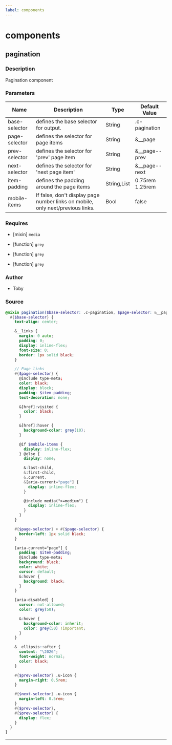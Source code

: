 ```yaml
---
label: components
---
```

# components

## pagination

### Description

Pagination component

### Parameters

| Name          | Description                                                                    | Type        | Default Value   |
| ------------- | ------------------------------------------------------------------------------ | ----------- | --------------- |
| base-selector | defines the base selector for output.                                          | String      | .c-pagination   |
| page-selector | defines the selector for page items                                            | String      | &amp;__page         |
| prev-selector | defines the selector for &#39;prev&#39; page item                                      | String      | &amp;__page--prev   |
| next-selector | defines the selector for &#39;next page item&#39;                                      | String      | &amp;__page--next   |
| item-padding  | defines the padding around the page items                                      | String,List | 0.75rem 1.25rem |
| mobile-items  | If false, don&#39;t display page number links on mobile, only next/previous links. | Bool        | false           |

### Requires

* [mixin] `media` 

* [function] `grey` 

* [function] `grey` 

* [function] `grey` 

### Author

* Toby

### Source

```scss
@mixin pagination($base-selector: .c-pagination, $page-selector: &__page, $prev-selector: &__page--prev, $next-selector: &__page--next, $item-padding: 0.75rem 1.25rem, $mobile-items: false) { safe: 
  #{$base-selector} {
    text-align: center;

    &__links {
      margin: 0 auto;
      padding: 0;
      display: inline-flex;
      font-size: 0;
      border: 1px solid black;
    }

    // Page links
    #{$page-selector} {
      @include type-meta;
      color: black;
      display: block;
      padding: $item-padding;
      text-decoration: none;

      &[href]:visited {
        color: black;
      }

      &[href]:hover {
        background-color: grey(10);
      }

      @if $mobile-items {
        display: inline-flex;
      } @else {
        display: none;

        &:last-child,
        &:first-child,
        &.current,
        &[aria-current="page"] {
          display: inline-flex;
        }

        @include media(">=medium") {
          display: inline-flex;
        }
      }
    }

    #{$page-selector} + #{$page-selector} {
      border-left: 1px solid black;
    }

    [aria-current="page"] {
      padding: $item-padding;
      @include type-meta;
      background: black;
      color: white;
      cursor: default;
      &:hover {
        background: black;
      }
    }

    [aria-disabled] {
      cursor: not-allowed;
      color: grey(50);

      &:hover {
        background-color: inherit;
        color: grey(50) !important;
      }
    }

    &__ellipsis::after {
      content: "\2026";
      font-weight: normal;
      color: black;
    }

    #{$prev-selector} .u-icon {
      margin-right: 0.5rem;
    }

    #{$next-selector} .u-icon {
      margin-left: 0.5rem;
    }
    #{$prev-selector},
    #{$prev-selector} {
      display: flex;
    }
  }
}
```

---
